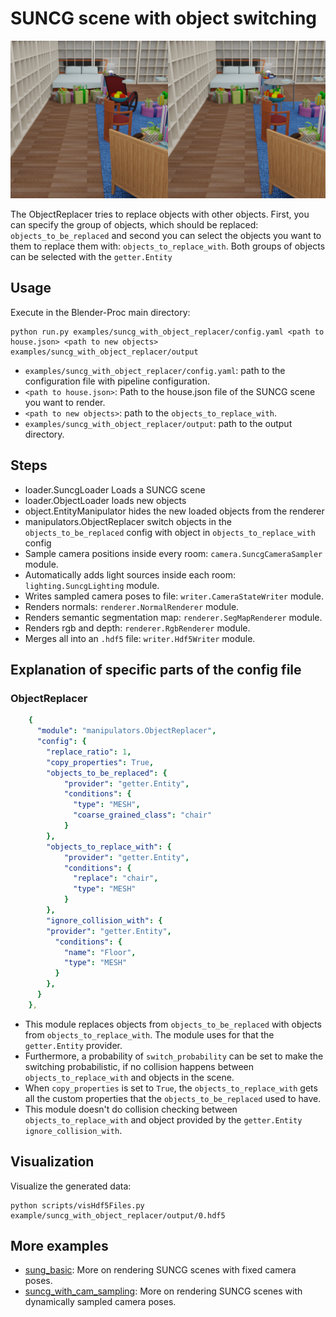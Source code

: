 # SUNCG scene with object switching

![](result.png)

The ObjectReplacer tries to replace objects with other objects.
First, you can specify the group of objects, which should be replaced: `objects_to_be_replaced` 
and second you can select the objects you want to them to replace them with: `objects_to_replace_with`.
Both groups of objects can be selected with the `getter.Entity`

## Usage

Execute in the Blender-Proc main directory:

```
python run.py examples/suncg_with_object_replacer/config.yaml <path to house.json> <path to new objects> examples/suncg_with_object_replacer/output
```

* `examples/suncg_with_object_replacer/config.yaml`: path to the configuration file with pipeline configuration.
* `<path to house.json>`: Path to the house.json file of the SUNCG scene you want to render.
* `<path to new objects>`: path to the `objects_to_replace_with`.
* `examples/suncg_with_object_replacer/output`: path to the output directory.

## Steps

* loader.SuncgLoader Loads a SUNCG scene
* loader.ObjectLoader loads new objects 
* object.EntityManipulator hides the new loaded objects from the renderer 
* manipulators.ObjectReplacer switch objects in the `objects_to_be_replaced` config with object in `objects_to_replace_with` config
* Sample camera positions inside every room: `camera.SuncgCameraSampler` module.
* Automatically adds light sources inside each room: `lighting.SuncgLighting` module.
* Writes sampled camera poses to file: `writer.CameraStateWriter` module.
* Renders normals: `renderer.NormalRenderer` module.
* Renders semantic segmentation map: `renderer.SegMapRenderer` module.
* Renders rgb and depth: `renderer.RgbRenderer` module.
* Merges all into an `.hdf5` file: `writer.Hdf5Writer` module.

## Explanation of specific parts of the config file


### ObjectReplacer

```yaml
    {
      "module": "manipulators.ObjectReplacer",
      "config": {
        "replace_ratio": 1,
        "copy_properties": True,
        "objects_to_be_replaced": {
            "provider": "getter.Entity",
            "conditions": {
              "type": "MESH",
              "coarse_grained_class": "chair"
            }
        },
        "objects_to_replace_with": {
            "provider": "getter.Entity",
            "conditions": {
              "replace": "chair",
              "type": "MESH"
            }
        },
        "ignore_collision_with": {
        "provider": "getter.Entity",
          "conditions": {
            "name": "Floor",
            "type": "MESH"
          }
        },
      }
    },
```

* This module replaces objects from `objects_to_be_replaced` with objects from `objects_to_replace_with`. The module uses for that the `getter.Entity` provider.
* Furthermore, a probability of `switch_probability` can be set to make the switching probabilistic, if no collision happens between `objects_to_replace_with` and objects in the scene.
* When `copy_properties` is set to `True`, the `objects_to_replace_with` gets all the custom properties that the `objects_to_be_replaced` used to have.
* This module doesn't do collision checking between `objects_to_replace_with` and object provided by the `getter.Entity` `ignore_collision_with`.

## Visualization

Visualize the generated data:

```
python scripts/visHdf5Files.py example/suncg_with_object_replacer/output/0.hdf5
```

## More examples

* [sung_basic](../suncg_basic): More on rendering SUNCG scenes with fixed camera poses.
* [suncg_with_cam_sampling](../suncg_with_cam_sampling): More on rendering SUNCG scenes with dynamically sampled camera poses.